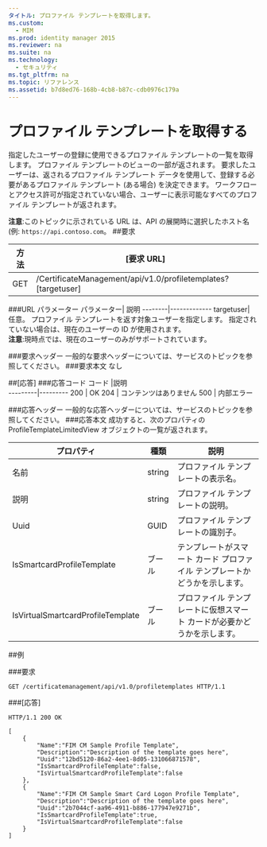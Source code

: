 ```yaml
---
タイトル: プロファイル テンプレートを取得します。
ms.custom: 
  - MIM
ms.prod: identity manager 2015
ms.reviewer: na
ms.suite: na
ms.technology: 
  - セキュリティ
ms.tgt_pltfrm: na
ms.topic: リファレンス
ms.assetid: b7d8ed76-168b-4cb8-b87c-cdb0976c179a
---
```

# プロファイル テンプレートを取得する
指定したユーザーの登録に使用できるプロファイル テンプレートの一覧を取得します。 プロファイル テンプレートのビューの一部が返されます。 要求したユーザーは、返されるプロファイル テンプレート データを使用して、登録する必要があるプロファイル テンプレート (ある場合) を決定できます。 ワークフローとアクセス許可が指定されていない場合、ユーザーに表示可能なすべてのプロファイル テンプレートが返されます。

**注意**:このトピックに示されている URL は、API の展開時に選択したホスト名 (例: `https://api.contoso.com`。
##要求


方法  |[要求 URL]  
---------|---------
GET     |/CertificateManagement/api/v1.0/profiletemplates?\[targetuser\] 

###URL パラメーター
パラメーター| 説明
--------|-------------
targetuser| 任意。 プロファイル テンプレートを返す対象ユーザーを指定します。 指定されていない場合は、現在のユーザーの ID が使用されます。 <br/>**注意**:現時点では、現在のユーザーのみがサポートされています。

###要求ヘッダー
一般的な要求ヘッダーについては、サービスのトピックを参照してください。
###要求本文
なし

##[応答]
###応答コード
コード  |説明  
---------|---------
200     | OK
204 | コンテンツはありません
500 | 内部エラー

###応答ヘッダー
一般的な応答ヘッダーについては、サービスのトピックを参照してください。
###応答本文
成功すると、次のプロパティの ProfileTemplateLimitedView オブジェクトの一覧が返されます。

プロパティ| 種類| 説明
--------|-----|--------
名前| string| プロファイル テンプレートの表示名。
説明| string| プロファイル テンプレートの説明。
Uuid| GUID| プロファイル テンプレートの識別子。
IsSmartcardProfileTemplate| ブール| テンプレートがスマート カード プロファイル テンプレートかどうかを示します。
IsVirtualSmartcardProfileTemplate| ブール| プロファイル テンプレートに仮想スマート カードが必要かどうかを示します。

##例

###要求
```
GET /certificatemanagement/api/v1.0/profiletemplates HTTP/1.1
```
###[応答]
```
HTTP/1.1 200 OK

[
    {
        "Name":"FIM CM Sample Profile Template",
        "Description":"Description of the template goes here",
        "Uuid":"12bd5120-86a2-4ee1-8d05-131066871578",
        "IsSmartcardProfileTemplate":false,
        "IsVirtualSmartcardProfileTemplate":false
    },
    {
        "Name":"FIM CM Sample Smart Card Logon Profile Template",
        "Description":"Description of the template goes here",
        "Uuid":"2b7044cf-aa96-4911-b886-177947e9271b",
        "IsSmartcardProfileTemplate":true,
        "IsVirtualSmartcardProfileTemplate":false
    }
]

```       


<!--HONumber=Mar16_HO1-->



